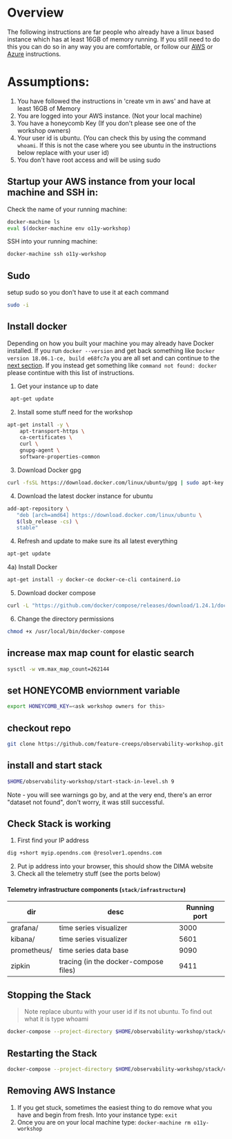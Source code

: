 
# Overview
The following instructions are far people who already have a linux based instance which has at least 16GB of memory running. If you still need to do this you can do so in any way you are comfortable, or follow our [AWS](./create_vm_in_aws.md) or [Azure](./create_vm_in_azure.md) instructions.

# Assumptions:
1) You have followed the instructions in 'create vm in aws' and have at least 16GB of Memory
1) You are logged into your AWS instance. (Not your local machine)
2) You have a honeycomb Key (If you don't please see one of the workshop owners)
3) Your user id is ubuntu. (You can check this by using the command `whoami`. If this is not the case where you see ubuntu in the instructions below replace with your user id)
4) You don't have root access and will be using sudo

## Startup your AWS instance from your local machine and SSH in:
Check the name of your running machine:
``` bash
docker-machine ls
eval $(docker-machine env o11y-workshop)
```
SSH into your running machine:
``` bash
docker-machine ssh o11y-workshop
```

## Sudo
setup sudo so you don't have to use it at each command
``` bash
sudo -i
```

## Install docker
Depending on how you built your machine you may already have Docker installed. If you run `docker --version` and get back something like `Docker version 18.06.1-ce, build e68fc7a` you are all set and can continue to the [next section](#increase-max-map-count-for-elastic-search). If you instead get something like `command not found: docker` please contintue with this list of instructions.

1) Get your instance up to date
``` bash
 apt-get update
```
2) Install some stuff need for the workshop
``` bash
apt-get install -y \
    apt-transport-https \
    ca-certificates \
    curl \
    gnupg-agent \
    software-properties-common
```
3) Download Docker gpg
``` bash
curl -fsSL https://download.docker.com/linux/ubuntu/gpg | sudo apt-key add -
```
4) Download the latest docker instance for ubuntu
``` bash
add-apt-repository \
   "deb [arch=amd64] https://download.docker.com/linux/ubuntu \
   $(lsb_release -cs) \
   stable"
```
4) Refresh and update to make sure its all latest everything
``` bash
apt-get update
```
4a) Install Docker
``` bash
apt-get install -y docker-ce docker-ce-cli containerd.io
```
5) Download docker compose
``` bash
curl -L "https://github.com/docker/compose/releases/download/1.24.1/docker-compose-$(uname -s)-$(uname -m)" -o /usr/local/bin/docker-compose
```
6)  Change the directory permissions
``` bash
chmod +x /usr/local/bin/docker-compose
```

## increase max map count for elastic search
``` bash
sysctl -w vm.max_map_count=262144
```

## set HONEYCOMB enviornment variable
``` bash
export HONEYCOMB_KEY=<ask workshop owners for this>
```
## checkout repo
``` bash
git clone https://github.com/feature-creeps/observability-workshop.git $HOME/observability-workshop
```
## install and start stack
``` bash
$HOME/observability-workshop/start-stack-in-level.sh 9
```
 Note - you will see warnings go by, and at the very end, there's an error "dataset not found", don't worry, it was still successful.

## Check Stack is working
1) First find your IP address
``` bash
dig +short myip.opendns.com @resolver1.opendns.com
```
2) Put ip address into your browser, this should show the DIMA website
3) Check all the telemetry stuff (see the ports below)

#### Telemetry infrastructure components (`stack/infrastructure`)

| dir                         | desc                                      |Running port |
| ---                         | ---                                       | --          |
| grafana/                    | time series visualizer                    | 3000        |
| kibana/                     | time series visualizer                    | 5601        |
| prometheus/                 | time series data base                     | 9090        |
| zipkin                      | tracing (in the docker-compose files)     | 9411        |


## Stopping the Stack
>Note replace ubuntu with your user id if its not ubuntu. To find out what it is type whoami
``` bash
docker-compose --project-directory $HOME/observability-workshop/stack/compose/ -f $HOME/observability-workshop/stack/compose/docker-compose-level-9.yml down -v --remove-orphans
```

## Restarting the Stack
``` bash
docker-compose --project-directory $HOME/observability-workshop/stack/compose/ -f $HOME/observability-workshop/stack/compose/docker-compose-level-9.yml up --build -d
```

## Removing AWS Instance
1) If you get stuck, sometimes the easiest thing to do remove what you have and begin from fresh. Into your instance type: `exit`
2) Once you are on your local machine type: `docker-machine rm o11y-workshop`
